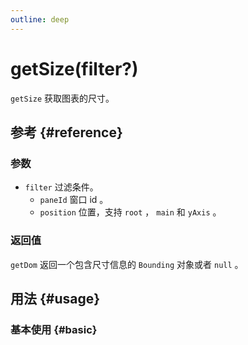 ```yaml
---
outline: deep
---
```


# getSize(filter?)
`getSize` 获取图表的尺寸。

## 参考 {#reference}
<!--@include: @/@views/api/references/instance/getSize.md-->

### 参数
- `filter` 过滤条件。
  - `paneId` 窗口 id 。
  - `position` 位置，支持 `root` ， `main` 和 `yAxis` 。

### 返回值
`getDom` 返回一个包含尺寸信息的 `Bounding` 对象或者 `null` 。


## 用法 {#usage}
<script setup>
import GetSize from '../../../@views/api/samples/getSize/index.vue'
</script>

### 基本使用 {#basic}
<GetSize/>